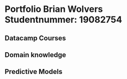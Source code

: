# Portfolio Brian Wolvers Studentnummer: 19082754

## Datacamp Courses

## Domain knowledge

## Predictive Models
